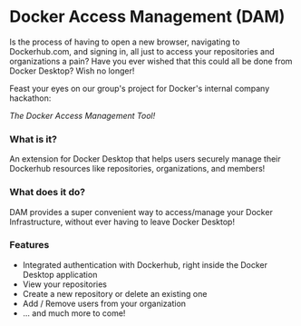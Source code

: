 # Docker Access Management (DAM)
Is the process of having to open a new browser, navigating to Dockerhub.com, and signing in, all just to access your repositories and organizations a pain? Have you ever wished that this could all be done from Docker Desktop? Wish no longer!

Feast your eyes on our group's project for Docker's internal company hackathon: 

*The Docker Access Management Tool!*
### What is it? 
An extension for Docker Desktop that helps users securely manage their Dockerhub resources like repositories, organizations, and members!
### What does it do?
DAM provides a super convenient way to access/manage your Docker Infrastructure, without ever having to leave Docker Desktop!
### Features
- Integrated authentication with Dockerhub, right inside the Docker Desktop application
- View your repositories
- Create a new repository or delete an existing one
- Add / Remove users from your organization
- ... and much more to come!
